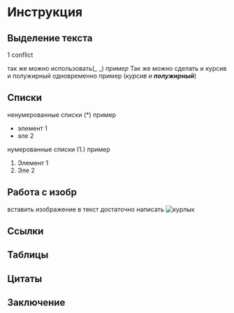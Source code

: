 # Инструкция

## Выделение текста

1 conflict

так же можно использовать(_ _)
_пример_
Так же можно сделать и курсив и полужирный одновременно 
пример (_курсив и __полужирный___)

## Списки

ненумерованные списки (*)
пример
* элемент 1
* эле 2

нумерованные списки (1.)
пример
1. Элемент 1
2. Эле 2

## Работа с изобр

вставить изображение в текст достаточно написать ![курлык](665544.jpeg)

## Ссылки

## Таблицы

## Цитаты

## Заключение
